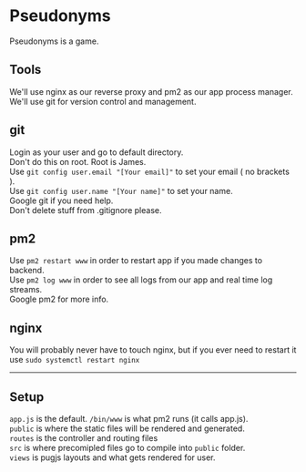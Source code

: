 # Pseudonyms
Pseudonyms is a game.

## Tools
We'll use nginx as our reverse proxy and pm2 as our app process manager.  
We'll use git for version control and management.  

## git
Login as your user and go to default directory.  
Don't do this on root. Root is James.  
Use `git config user.email "[Your email]"` to set your email ( no brackets ).  
Use `git config user.name "[Your name]"` to set your name.  
Google git if you need help.  
Don't delete stuff from .gitignore please.

## pm2
Use `pm2 restart www` in order to restart app if you made changes to backend.  
Use `pm2 log www` in order to see all logs from our app and real time log streams.  
Google pm2 for more info.

## nginx
You will probably never have to touch nginx, but if you ever need to restart it use `sudo systemctl restart nginx`  

---

## Setup
`app.js` is the default. `/bin/www` is what pm2 runs (it calls app.js).  
`public` is where the static files will be rendered and generated.  
`routes` is the controller and routing files  
`src` is where precomipled files go to compile into `public` folder.  
`views` is pugjs layouts and what gets rendered for user.
